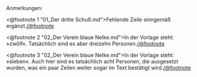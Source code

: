 <div class="anmerkungen">Anmerkungen:</div>

<@footnote 1 "01_Der dritte Schuß.md">Fehlende Zeile sinngemäß ergänzt.</@footnote>

<@footnote 2 "02_Der Verein blaue Nelke.md">In der Vorlage steht: »zwölf«. Tatsächlich sind es aber dreizehn Personen.</@footnote>

<@footnote 3 "02_Der Verein blaue Nelke.md">In der Vorlage steht: »sieben«. Auch hier sind es tatsächlich acht Personen, die ausgesetzt wurden, was ein paar Zeilen weiter sogar im Text bestätigt wird.</@footnote>

